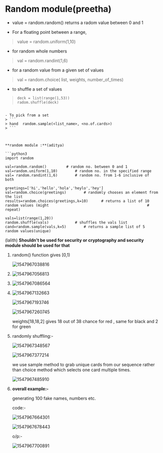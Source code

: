 

# Random module(preetha)

- value = random.random() returns a radom value between 0 and 1

- For a floating point between a range,
> value = random.uniform(1,10)

- for random whole numbers
> val = random.randint(1,6)

- for a random value from a given set of values
> val = random.choice( list, weights,  number_of_times)

- to shuffle a set of values
> ```
> deck = list(range(1,53))
> radom.shuffle(deck)
> ```
```

- To pick from a set
> ```
> hand  random.sample(<list_name>, <no.of.cards>)
> ```



**random module :**(aditya)

```python3
import random

val=random.random() 		# random no. between 0 and 1
val=random.uniform(1,10)		# random no. in the specified range
val= random.randint(1,6)		# random no. from 1-6 inclusive of both

greetings=['hi','hello','hola','heylo','hey']
val=random.choice(greetings)		# randomly chooses an element from the list
results=random.choices(greetings,k=10)		# returns a list of 10 random values (might 											# repeat)

vals=list(range(1,20))
random.shuffle(vals)			# shuffles the vals list 
cand=random.sample(vals,k=5)		# returns a sample list of 5 random values(unique)

```
(lalith)
**Shouldn't be used for security or cryptography and security module should be used for that**

1. random() function gives [0,1)

   ![1547967038816](https://github.com/adityakuppa26/Python-Notes/blob/lalith_notes/images/1547967038816.png)

2. ![1547967056813](https://github.com/adityakuppa26/Python-Notes/blob/lalith_notes/images/1547967056813.png)

3. ![1547967086564](https://github.com/adityakuppa26/Python-Notes/blob/lalith_notes/images/1547967086564.png)

4. ![1547967132663](https://github.com/adityakuppa26/Python-Notes/blob/lalith_notes/images/1547967132663.png)

   ![1547967193746](https://github.com/adityakuppa26/Python-Notes/blob/lalith_notes/images/1547967193746.png)

   ![1547967260745](https://github.com/adityakuppa26/Python-Notes/blob/lalith_notes/images/1547967260745.png)

   weights[18,18,2] gives 18 out of 38 chance for red , same for black and 2 for green 

5. randomly shuffling:-

   ![1547967348567](https://github.com/adityakuppa26/Python-Notes/blob/lalith_notes/images/1547967348567.png)

   ![1547967377214](https://github.com/adityakuppa26/Python-Notes/blob/lalith_notes/images/1547967377214.png)

   we use sample method to grab unique cards from our sequence rather than choice method which selects one card multiple times.

   ![1547967485910](https://github.com/adityakuppa26/Python-Notes/blob/lalith_notes/images/1547967485910.png)

6. **overall example:-**

   generating 100 fake names, numbers etc.

   code:-

   ![1547967664301](https://github.com/adityakuppa26/Python-Notes/blob/lalith_notes/images/1547967664301.png) 

   ![1547967678443](https://github.com/adityakuppa26/Python-Notes/blob/lalith_notes/images/1547967678443.png) 

   o/p:-

   ![1547967700891](https://github.com/adityakuppa26/Python-Notes/blob/lalith_notes/images/1547967700891.png)

